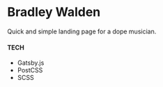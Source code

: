 # Bradley Walden

Quick and simple landing page for a dope musician.

#### TECH
* Gatsby.js
* PostCSS
* SCSS
